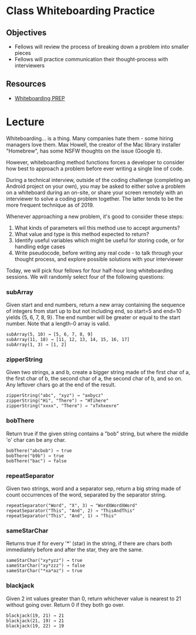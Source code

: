 # Class Whiteboarding Practice

## Objectives
* Fellows will review the process of breaking down a problem into smaller pieces
* Fellows will practice communication their thought-process with interviewers

## Resources
* [Whiteboarding PREP](https://medium.freecodecamp.org/before-you-code-remember-to-prep-for-your-coding-interview-2ccfb58147db)

# Lecture

Whiteboarding... is a thing. Many companies hate them - some hiring managers love them. Max Howell, the creator of the Mac library installer "Homebrew", has some NSFW thoughts on the issue (Google it).

However, whiteboarding method functions forces a developer to consider how best to approach a problem before ever writing a single line of code. 

During a technical interview, outside of the coding challenge (completing an Android project on your own), you may be asked to either solve a problem on a whiteboard during an on-site, or share your screen remotely with an interviewer to solve a coding problem together. The latter tends to be the more frequent technique as of 2019.

Whenever approaching a new problem, it's good to consider these steps:

1. What kinds of parameters wil this method use to accept arguments?
1. What value and type is this method expected to return?
1. Identify useful variables which might be useful for storing code, or for handling edge cases
1. Write pseudocode, before writing any real code - to talk through your thought process, and explore possible solutions with your interviewer

Today, we will pick four fellows for four half-hour long whiteboarding sessions. We will randomly select four of the following questions:

### subArray

Given start and end numbers, return a new array containing the sequence of integers from start up to but not including end, so start=5 and end=10 yields {5, 6, 7, 8, 9}. The end number will be greater or equal to the start number. Note that a length-0 array is valid.

```
subArray(5, 10) → [5, 6, 7, 8, 9]
subArray(11, 18) → [11, 12, 13, 14, 15, 16, 17]
subArray(1, 3) → [1, 2]
```

### zipperString

Given two strings, a and b, create a bigger string made of the first char of a, the first char of b, the second char of a, the second char of b, and so on. Any leftover chars go at the end of the result.

```
zipperString("abc", "xyz") → "axbycz"
zipperString("Hi", "There") → "HTihere"
zipperString("xxxx", "There") → "xTxhxexre"
```

### bobThere

Return true if the given string contains a "bob" string, but where the middle 'o' char can be any char.

```
bobThere("abcbob") → true
bobThere("b9b") → true
bobThere("bac") → false
```

### repeatSeparator 

Given two strings, word and a separator sep, return a big string made of count occurrences of the word, separated by the separator string.

```
repeatSeparator("Word", "X", 3) → "WordXWordXWord"
repeatSeparator("This", "And", 2) → "ThisAndThis"
repeatSeparator("This", "And", 1) → "This"
```

### sameStarChar

Returns true if for every '*' (star) in the string, if there are chars both immediately before and after the star, they are the same.

```
sameStarChar("xy*yzz") → true
sameStarChar("xy*zzz") → false
sameStarChar("*xa*az") → true
```

### blackjack

Given 2 int values greater than 0, return whichever value is nearest to 21 without going over. Return 0 if they both go over.

```
blackjack(19, 21) → 21
blackjack(21, 19) → 21
blackjack(19, 22) → 19
```
